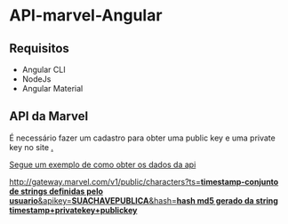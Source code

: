 <h1>API-marvel-Angular</h1>
<h2>Requisitos</h2>
<ul>
    <li>Angular CLI</li>
    <li>NodeJs</li>
    <li>Angular Material</li>
</ul>
<h2>API da Marvel</h2>
<p>É necessário fazer um cadastro para obter uma public key e uma private key no site <a href="https://developer.marvel.com/" target="_blank">.</p>
<p>Segue um exemplo de como obter os dados da api</p>
<p>http://gateway.marvel.com/v1/public/characters?ts=<strong>timestamp-conjunto de strings definidas pelo usuario</strong>&apikey=<strong>SUACHAVEPUBLICA</strong>&hash=<strong>hash md5 gerado da string timestamp+privatekey+publickey</strong></p>

